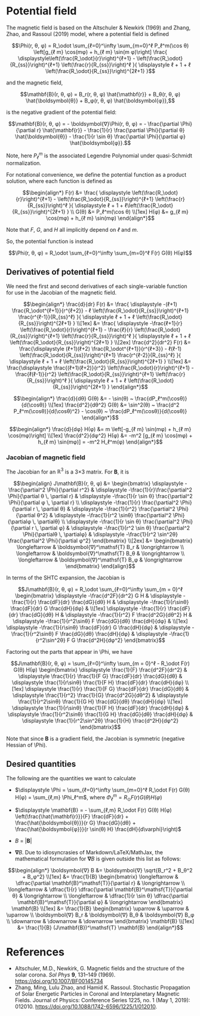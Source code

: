 # Potential field
The magnetic field is based on the Altschuler & Newkirk (1969) and Zhang, Zhao, and Rassoul (2019) model, where a potential field is defined
```math
\Phi(r, θ, φ)
= R_\odot
  \sum_{ℓ=0}^\infty
    \sum_{m=0}^ℓ
      P_ℓ^m(\cos θ)
      \left[g_{ℓ m} \cos(mφ) + h_{ℓ m} \sin(m φ)\right]
      \frac{
        \displaystyle\left(\frac{R_\odot}{r}\right)^{ℓ+1} - \left(\frac{R_\odot}{R_{ss}}\right)^{ℓ+1} \left(\frac{r}{R_{ss}}\right)^ℓ
      }{
        \displaystyle ℓ + 1 + ℓ \left(\frac{R_\odot}{R_{ss}}\right)^{2ℓ+1}
      }
```
and the magnetic field,
```math
\mathbf{B}(r, θ, φ) = B_r(r, θ, φ) \hat{\mathbf{r}} + B_θ(r, θ, φ) \hat{\boldsymbol{θ}} + B_φ(r, θ, φ) \hat{\boldsymbol{φ}},
```
is the negative gradient of the potential field:
```math
\mathbf{B}(r, θ, φ)
= - \boldsymbol{∇}\Phi(r, θ, φ)
= - \frac{\partial \Phi}{\partial r} \hat{\mathbf{r}}
  - \frac{1}{r} \frac{\partial \Phi}{\partial θ} \hat{\boldsymbol{θ}}
  - \frac{1}{r \sin θ} \frac{\partial \Phi}{\partial φ} \hat{\boldsymbol{φ}}.
```

Note, here $P_ℓ^m$ is the associated Legendre Polynomial under quasi-Schmidt normalization.

For notational convenience, we define the potential function as a product solution, where each function is defined as
```math
\begin{align*}
F(r) &= \frac{
    \displaystyle \left(\frac{R_\odot}{r}\right)^{ℓ+1} - \left(\frac{R_\odot}{R_{ss}}\right)^{ℓ+1} \left(\frac{r}{R_{ss}}\right)^ℓ
}{
    \displaystyle ℓ + 1 + ℓ\left(\frac{R_\odot}{R_{ss}}\right)^{2ℓ+1}
} \\
G(θ) &= P_ℓ^m(\cos θ) \\[1ex]
H(φ) &= g_{ℓ m} \cos(mφ) + h_{ℓ m} \sin(mφ)
\end{align*}
```
Note that _F_, _G_, and _H_ all implicitly depend on _ℓ_ and _m_.

So, the potential function is instead
```math
\Phi(r, θ, φ) = R_\odot \sum_{ℓ=0}^\infty \sum_{m=0}^ℓ F(r) G(θ) H(φ)
```

## Derivatives of potential field
We need the first and second derivatives of each single-variable function for use in the Jacobian of the magnetic field.
```math
\begin{align*}
\frac{d}{dr} F(r)
&= \frac{ \displaystyle
  -(ℓ+1) \frac{R_\odot^{ℓ+1}}{r^{ℓ+2}} - ℓ \left(\frac{R_\odot}{R_{ss}}\right)^{ℓ+1} \frac{r^{ℓ-1}}{R_{ss}^ℓ}
}{ \displaystyle
  ℓ + 1 + ℓ \left(\frac{R_\odot}{R_{ss}}\right)^{2ℓ+1}
} \\[1ex]
&= \frac{ \displaystyle
  -\frac{ℓ+1}{r} \left(\frac{R_\odot}{r}\right)^{ℓ+1} - \frac{ℓ}{r} \left(\frac{R_\odot}{R_{ss}}\right)^{ℓ+1} \left(\frac{r}{R_{ss}}\right)^ℓ
}{ \displaystyle
  ℓ + 1 + ℓ \left(\frac{R_\odot}{R_{ss}}\right)^{2ℓ+1}
}
\\[2ex]
\frac{d^2}{dr^2} F(r)
&= \frac{\displaystyle
  (ℓ+1)(ℓ+2) \frac{R_\odot^{ℓ+1}}{r^{ℓ+3}} - ℓ(ℓ-1) \left(\frac{R_\odot}{R_{ss}}\right)^{ℓ+1} \frac{r^{ℓ-2}}{R_{ss}^ℓ}
}{ \displaystyle
  ℓ + 1 + ℓ \left(\frac{R_\odot}{R_{ss}}\right)^{2ℓ+1}
} \\[1ex]
&= \frac{\displaystyle
  \frac{(ℓ+1)(ℓ+2)}{r^2} \left(\frac{R_\odot}{r}\right)^{ℓ+1} - \frac{ℓ(ℓ-1)}{r^2} \left(\frac{R_\odot}{R_{ss}}\right)^{ℓ+1} \left(\frac{r}{R_{ss}}\right)^ℓ
}{ \displaystyle
  ℓ + 1 + ℓ \left(\frac{R_\odot}{R_{ss}}\right)^{2ℓ+1}
}
\end{align*}
```
```math
\begin{align*}
\frac{d}{dθ} G(θ) &= - \sin(θ) ~ \frac{dP_ℓ^m(\cosθ)}{d(\cosθ)} \\[1ex]
\frac{d^2}{dθ^2} G(θ) &= \sin^2(θ) ~ \frac{d^2 P_ℓ^m(\cosθ)}{d(\cosθ)^2} - \cos(θ) ~ \frac{dP_ℓ^m(\cosθ)}{d(\cosθ)}
\end{align*}
```
```math
\begin{align*}
\frac{d}{dφ} H(φ) &= m \left[-g_{ℓ m} \sin(mφ) + h_{ℓ m} \cos(mφ)\right] \\[1ex]
\frac{d^2}{dφ^2} H(φ) &= -m^2 [g_{ℓ m} \cos(mφ) + h_{ℓ m} \sin(mφ)] = -m^2 H_ℓ^m(φ)
\end{align*}
```

### Jacobian of magnetic field
The Jacobian for an $\mathbb{R}^3$ is a 3×3 matrix.
For **B**, it is
```math
\begin{align}
J\mathbf{B}(r, θ, φ)
&= \begin{bmatrix}
    \displaystyle -\frac{\partial^2 \Phi}{\partial r^2}                        &
    \displaystyle -\frac{1}{r}\frac{\partial^2 \Phi}{\partial θ \, \partial r} &
    \displaystyle -\frac{1}{r \sin θ} \frac{\partial^2 \Phi}{\partial φ \, \partial r} \\
    \displaystyle -\frac{1}{r} \frac{\partial^2 \Phi}{\partial r \, \partial θ} &
    \displaystyle -\frac{1}{r^2} \frac{\partial^2 \Phi}{\partial θ^2}           &
    \displaystyle -\frac{1}{r^2 \sinθ} \frac{\partial^2 \Phi}{\partialφ \, \partialθ} \\
    \displaystyle -\frac{1}{r \sin θ} \frac{\partial^2 \Phi}{\partial r \, \partial φ} &
    \displaystyle -\frac{1}{r^2 \sin θ} \frac{\partial^2 \Phi}{\partialθ \, \partialφ} &
    \displaystyle -\frac{1}{r^2 \sin^2θ} \frac{\partial^2 \Phi}{\partial φ^2}
\end{bmatrix}
\\[2ex]
&= \begin{bmatrix}
    \longleftarrow & \boldsymbol{∇}^\mathsf{T} B_r & \longrightarrow \\
    \longleftarrow & \boldsymbol{∇}^\mathsf{T} B_θ & \longrightarrow \\
    \longleftarrow & \boldsymbol{∇}^\mathsf{T} B_φ & \longrightarrow
\end{bmatrix}
\end{align}
```

In terms of the SHTC expansion, the Jacobian is
```math
J\mathbf{B}(r, θ, φ)
= R_\odot \sum_{ℓ=0}^\infty \sum_{m = 0}^ℓ \begin{bmatrix}
    \displaystyle -\frac{d^2F}{dr^2} G H &
    \displaystyle -\frac{1}{r} \frac{dF}{dr} \frac{dG}{dθ} H &
    \displaystyle -\frac{1}{r\sinθ} \frac{dF}{dr} G \frac{dH}{dφ} &
    \\[1ex]
    \displaystyle -\frac{1}{r} \frac{dF}{dr} \frac{dG}{dθ} H &
    \displaystyle -\frac{1}{r^2} F \frac{d^2G}{dθ^2} H &
    \displaystyle -\frac{1}{r^2\sinθ} F \frac{dG}{dθ} \frac{dH}{dφ} &
    \\[1ex]
    \displaystyle -\frac{1}{r\sinθ} \frac{dF}{dr} G \frac{dH}{dφ} &
    \displaystyle -\frac{1}{r^2\sinθ} F \frac{dG}{dθ} \frac{dH}{dφ} &
    \displaystyle -\frac{1}{r^2\sin^2θ} F G \frac{d^2H}{dφ^2}
\end{bmatrix}
```
Factoring out the parts that appear in \Phi, we have
```math
J\mathbf{B}(r, θ, φ)
= \sum_{ℓ=0}^\infty \sum_{m = 0}^ℓ - R_\odot F(r) G(θ) H(φ) \begin{bmatrix}
    \displaystyle \frac{1}{F} \frac{d^2F}{dr^2} &
    \displaystyle \frac{1}{r} \frac{1}{F G} \frac{dF}{dr} \frac{dG}{dθ} &
    \displaystyle \frac{1}{r\sinθ} \frac{1}{F H} \frac{dF}{dr} \frac{dH}{dφ}
    \\[1ex]
    \displaystyle \frac{1}{r} \frac{1}{F G} \frac{dF}{dr} \frac{dG}{dθ} &
    \displaystyle \frac{1}{r^2} \frac{1}{G} \frac{d^2G}{dθ^2} &
    \displaystyle \frac{1}{r^2\sinθ} \frac{1}{G H} \frac{dG}{dθ} \frac{dH}{dφ}
    \\[1ex]
    \displaystyle \frac{1}{r\sinθ} \frac{1}{F H} \frac{dF}{dr} \frac{dH}{dφ} &
    \displaystyle \frac{1}{r^2\sinθ} \frac{1}{G H} \frac{dG}{dθ} \frac{dH}{dφ} &
    \displaystyle \frac{1}{r^2\sin^2θ} \frac{1}{H} \frac{d^2H}{dφ^2}
\end{bmatrix}
```
Note that since **B** is a gradient field, the Jacobian is symmetric (negative Hessian of \Phi).

## Desired quantities
The following are the quantities we want to calculate

- $\displaystyle \Phi = \sum_{ℓ=0}^\infty \sum_{m=0}^ℓ R_\odot F(r) G(θ) H(φ) = \sum_{ℓ,m} \Phi_ℓ^m$, where $\Phi_ℓ^m = R_\odot F(r) G(θ) H(φ)$

- $\displaystyle \mathbf{B} = - \sum_{ℓ,m} R_\odot F(r) G(θ) H(φ) \left(\frac{\hat{\mathbf{r}}}{F} \frac{dF}{dr} + \frac{\hat{\boldsymbol{θ}}}{r G} \frac{dG}{dθ} + \frac{\hat{\boldsymbol{φ}}}{r \sin(θ) H} \frac{dH}{d\varphi}\right)$

- _B_ = |**B**|

- **∇**_B_. Due to idiosyncrasies of Markdown/LaTeX/MathJax, the mathematical formulation for **∇**_B_ is given outside this list as follows:

```math
\begin{align*}
\boldsymbol{∇} B
&= \boldsymbol{∇} \sqrt{B_r^2 + B_θ^2 + B_φ^2} \\[1ex]
&= \frac{1}{B} \begin{bmatrix}
      \longleftarrow & \dfrac{\partial \mathbf{B}^\mathsf{T}}{\partial r} & \longrightarrow \\
      \longleftarrow & \dfrac{1}{r} \dfrac{\partial \mathbf{B}^\mathsf{T}}{\partial θ} & \longrightarrow \\
      \longleftarrow & \dfrac{1}{r \sin θ} \dfrac{\partial \mathbf{B}^\mathsf{T}}{\partial φ} & \longrightarrow
  \end{bmatrix} \mathbf{B}
\\[1ex]
&= \frac{1}{B} \begin{bmatrix}
      \uparrow & \uparrow & \uparrow \\
      \boldsymbol{∇} B_r & \boldsymbol{∇} B_θ & \boldsymbol{∇} B_φ \\
      \downarrow & \downarrow & \downarrow
  \end{bmatrix} \mathbf{B} \\[1ex]
&= \frac{1}{B} (J\mathbf{B})^\mathsf{T} \mathbf{B}
\end{align*}
```

# References
* Altschuler, M.D., Newkirk, G. Magnetic fields and the structure of the solar corona. _Sol Phys_ **9**, 131–149 (1969). https://doi.org/10.1007/BF00145734
* Zhang, Ming, Lulu Zhao, and Hamid K. Rassoul. Stochastic Propagation of Solar Energetic Particles in Coronal and Interplanetary Magnetic Fields. Journal of Physics: Conference Series 1225, no. 1 (May 1, 2019): 012010. https://doi.org/10.1088/1742-6596/1225/1/012010.


